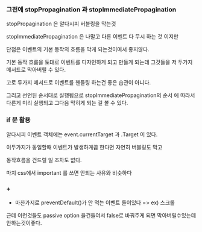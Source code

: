 ### 그전에 stopPropagination 과 stopImmediatePropagination

stopPropagination 은 알다시피 버블링을 막는것

stopImmediatePropagination 은 나말고 다른 이벤트 다 무시 하는 것 이지만

단점은 이벤트의 기본 동작의 흐름을 막게 되는것이여서 좋지않다.

기본 동작 흐름을 토대로 이벤트를 디자인하게 되고 만들게 되는데 그것들을 저 두가지 메서드로 막아버릴 수 있다.

고로 두가지 메서드로 이벤트를 핸들링 하는건 좋은 습관이 아니다.

그리고 선언된 순서대로 실행됨으로 stopImmediatePropagination의 순서 에 따라서 다른게 미리 실행되고 그다음 막히게 되는 걸 볼 수 있다.

### if 문 활용

알다시피 이벤트 객체에는 event.currentTarget 과 .Target 이 있다.

이두가지가 동일할때 이벤트가 발생하게끔 한다면 자연히 버블링도 막고

동작흐름을 건드릴 일 조차도 없다.

마치 css에서 important 를 쓰면 안되는 사유와 비슷하다

### +

- 마찬가지로 preventDefault()가 안 먹는 이벤트 들이있다 => ex) 스크롤

근데 이런것들도 passive option 을건들여서 false로 바꿔주게 되면 막아버릴수있는데 안하는것이좋다.
